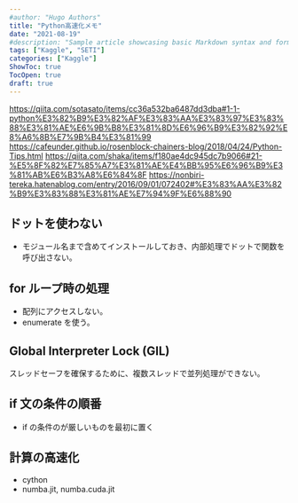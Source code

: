 ```yaml
---
#author: "Hugo Authors"
title: "Python高速化メモ"
date: "2021-08-19"
#description: "Sample article showcasing basic Markdown syntax and formatting for HTML elements."
tags: ["Kaggle", "SETI"]
categories: ["Kaggle"]
ShowToc: true
TocOpen: true
draft: true
---
```


https://qiita.com/sotasato/items/cc36a532ba6487dd3dba#1-1-python%E3%82%B9%E3%82%AF%E3%83%AA%E3%83%97%E3%83%88%E3%81%AE%E6%9B%B8%E3%81%8D%E6%96%B9%E3%82%92%E8%A6%8B%E7%9B%B4%E3%81%99
https://cafeunder.github.io/rosenblock-chainers-blog/2018/04/24/Python-Tips.html
https://qiita.com/shaka/items/f180ae4dc945dc7b9066#21-%E5%8F%82%E7%85%A7%E3%81%AE%E4%BB%95%E6%96%B9%E3%81%AB%E6%B3%A8%E6%84%8F
https://nonbiri-tereka.hatenablog.com/entry/2016/09/01/072402#%E3%83%AA%E3%82%B9%E3%83%88%E3%81%AE%E7%94%9F%E6%88%90

## ドットを使わない

- モジュール名まで含めてインストールしておき、内部処理でドットで関数を呼び出さない。

## for ループ時の処理

- 配列にアクセスしない。
- enumerate を使う。

## Global Interpreter Lock (GIL)

スレッドセーフを確保するために、複数スレッドで並列処理ができない。

## if 文の条件の順番

- if の条件のが厳しいものを最初に置く

## 計算の高速化

- cython
- numba.jit, numba.cuda.jit
